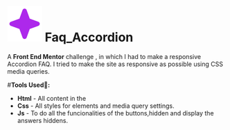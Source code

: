 # ![Icon_Star Svg](https://github.com/AlefAmorim/Faq_Accordion/blob/main/assets/images/icon-star.svg) Faq_Accordion

 A  **Front End Mentor** challenge , in which I had to make a responsive Accordion FAQ. I tried to make the site as responsive as possible using CSS media queries.

#**Tools Used🧰:**

* **Html** - All content in the 
* **Css** - All styles for elements and media query settings.
* **Js** - To do all the funcionalities of the buttons,hidden and display the answers hiddens.
